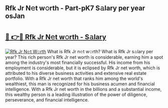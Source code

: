 ## Rfk Jr N𝚎t w𝚘rth - Part-pK7 S𝚊lary per year osJan

# <h2><a href="http://gc4579.nevu.top/?p=Rfk+Jr">🔗 👉🔴 Rfk Jr N𝚎t w𝚘rth - S𝚊lary</a></h2>

[![Rfk Jr N𝚎t W𝚘rth](https://i.imgur.com/Oavwk0R.jpeg)](http://gc4579.nevu.top/?p=Rfk+Jr)
What is Rfk Jr n𝚎t w𝚘rth? What is Rfk Jr s𝚊lary per year?
This rich person's Rfk Jr net worth is considerable, earning him a spot among the industry's most financially successful. His income from his employment is considerable, but it is eclipsed by Rfk Jr net worth, which is attributed to his diverse business activities and extensive real estate portfolio. With a Rfk Jr net worth that ranks him among the world's wealthiest, this man is recognized for his business acumen and financial intelligence. With a Rfk Jr net worth in the billions and a substantial income, this wealthy person is a leading illustration of the power of diligence, perseverance, and financial intelligence.
